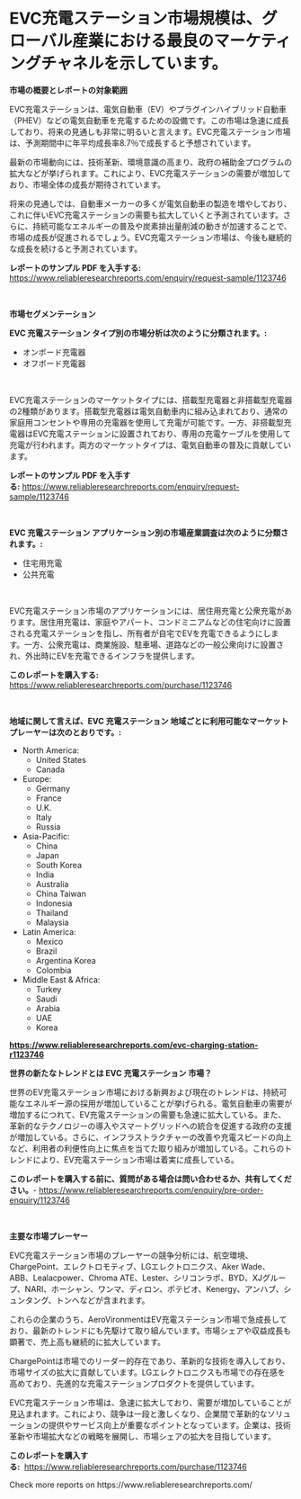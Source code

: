 <p><h1>EVC充電ステーション市場規模は、グローバル産業における最良のマーケティングチャネルを示しています。</h1></p><p><strong>市場の概要とレポートの対象範囲</strong></p>
<p><p>EVC充電ステーションは、電気自動車（EV）やプラグインハイブリッド自動車（PHEV）などの電気自動車を充電するための設備です。この市場は急速に成長しており、将来の見通しも非常に明るいと言えます。EVC充電ステーション市場は、予測期間中に年平均成長率8.7％で成長すると予想されています。</p><p>最新の市場動向には、技術革新、環境意識の高まり、政府の補助金プログラムの拡大などが挙げられます。これにより、EVC充電ステーションの需要が増加しており、市場全体の成長が期待されています。</p><p>将来の見通しでは、自動車メーカーの多くが電気自動車の製造を増やしており、これに伴いEVC充電ステーションの需要も拡大していくと予測されています。さらに、持続可能なエネルギーの普及や炭素排出量削減の動きが加速することで、市場の成長が促進されるでしょう。EVC充電ステーション市場は、今後も継続的な成長を続けると予測されています。</p></p>
<p><strong>レポートのサンプル PDF を入手する:</strong> <a href="https://www.reliableresearchreports.com/enquiry/request-sample/1123746">https://www.reliableresearchreports.com/enquiry/request-sample/1123746</a></p>
<p>&nbsp;</p>
<p><strong>市場セグメンテーション</strong></p>
<p><strong>EVC 充電ステーション タイプ別の市場分析は次のように分類されます。:</strong></p>
<p><ul><li>オンボード充電器</li><li>オフボード充電器</li></ul></p>
<p>&nbsp;</p>
<p><p>EVC充電ステーションのマーケットタイプには、搭載型充電器と非搭載型充電器の2種類があります。搭載型充電器は電気自動車内に組み込まれており、通常の家庭用コンセントや専用の充電器を使用して充電が可能です。一方、非搭載型充電器はEVC充電ステーションに設置されており、専用の充電ケーブルを使用して充電が行われます。両方のマーケットタイプは、電気自動車の普及に貢献しています。</p></p>
<p><strong>レポートのサンプル PDF を入手する:</strong>&nbsp;<a href="https://www.reliableresearchreports.com/enquiry/request-sample/1123746">https://www.reliableresearchreports.com/enquiry/request-sample/1123746</a></p>
<p>&nbsp;</p>
<p><strong> EVC 充電ステーション アプリケーション別の市場産業調査は次のように分類されます。:</strong></p>
<p><ul><li>住宅用充電</li><li>公共充電</li></ul></p>
<p>&nbsp;</p>
<p><p>EVC充電ステーション市場のアプリケーションには、居住用充電と公衆充電があります。居住用充電は、家庭やアパート、コンドミニアムなどの住宅向けに設置される充電ステーションを指し、所有者が自宅でEVを充電できるようにします。一方、公衆充電は、商業施設、駐車場、道路などの一般公衆向けに設置され、外出時にEVを充電できるインフラを提供します。</p></p>
<p><strong>このレポートを購入する:</strong>&nbsp; <a href="https://www.reliableresearchreports.com/purchase/1123746">https://www.reliableresearchreports.com/purchase/1123746</a></p>
<p>&nbsp;</p>
<p><strong>地域に関して言えば、EVC 充電ステーション 地域ごとに利用可能なマーケットプレーヤーは次のとおりです。:</strong></p>
<p><ul>
    <li>
        North America:
        <ul>
            <li>United States</li>
            <li>Canada</li>
        </ul>
    </li>
    <li>
        Europe:
        <ul>
            <li>Germany</li>
            <li>France</li>
            <li>U.K.</li>
            <li>Italy</li>
            <li>Russia</li>
        </ul>
    </li>
    <li>
        Asia-Pacific:
        <ul>
            <li>China</li>
            <li>Japan</li>
            <li>South Korea</li>
            <li>India</li>
            <li>Australia</li>
            <li>China Taiwan</li>
            <li>Indonesia</li>
            <li>Thailand</li>
            <li>Malaysia</li>
        </ul>
    </li>
    <li>
        Latin America:
        <ul>
            <li>Mexico</li>
            <li>Brazil</li>
            <li>Argentina Korea</li>
            <li>Colombia</li>
        </ul>
    </li>
    <li>
        Middle East & Africa:
        <ul>
            <li>Turkey</li>
            <li>Saudi</li>
            <li>Arabia</li>
            <li>UAE</li>
            <li>Korea</li>
        </ul>
    </li>
    </ul></p>
<p><strong><a href="https://www.reliableresearchreports.com/evc-charging-station-r1123746">https://www.reliableresearchreports.com/evc-charging-station-r1123746</a></strong>&nbsp;</p>
<p><strong>世界の新たなトレンドとは EVC 充電ステーション 市場？</strong></p>
<p><p>世界のEV充電ステーション市場における新興および現在のトレンドは、持続可能なエネルギー源の採用が増加していることが挙げられる。電気自動車の需要が増加するにつれて、EV充電ステーションの需要も急速に拡大している。また、革新的なテクノロジーの導入やスマートグリッドへの統合を促進する政府の支援が増加している。さらに、インフラストラクチャーの改善や充電スピードの向上など、利用者の利便性向上に焦点を当てた取り組みが増加している。これらのトレンドにより、EV充電ステーション市場は着実に成長している。</p></p>
<p><strong>このレポートを購入する前に、質問がある場合は問い合わせるか、共有してください。</strong>- <a href="https://www.reliableresearchreports.com/enquiry/pre-order-enquiry/1123746">https://www.reliableresearchreports.com/enquiry/pre-order-enquiry/1123746</a></p>
<p>&nbsp;</p>
<p><strong>主要な市場プレーヤー</strong></p>
<p><p>EVC充電ステーション市場のプレーヤーの競争分析には、航空環境、ChargePoint、エレクトロモティブ、LGエレクトロニクス、Aker Wade、ABB、Lealacpower、Chroma ATE、Lester、シリコンラボ、BYD、XJグループ、NARI、ホーシャン、ワンマ、ディロン、ポテビオ、Kenergy、アンハブ、シュンタング、トンヘなどが含まれます。</p><p>これらの企業のうち、AeroVironmentはEV充電ステーション市場で急成長しており、最新のトレンドにも先駆けて取り組んでいます。市場シェアや収益成長も顕著で、売上高も継続的に拡大しています。</p><p>ChargePointは市場でのリーダー的存在であり、革新的な技術を導入しており、市場サイズの拡大に貢献しています。LGエレクトロニクスも市場での存在感を高めており、先進的な充電ステーションプロダクトを提供しています。</p><p>EVC充電ステーション市場は、急速に拡大しており、需要が増加していることが見込まれます。これにより、競争は一段と激しくなり、企業間で革新的なソリューションの提供やサービス向上が重要なポイントとなっています。企業は、技術革新や市場拡大などの戦略を展開し、市場シェアの拡大を目指しています。</p></p>
<p><strong>このレポートを購入する:</strong>&nbsp;&nbsp;<a href="https://www.reliableresearchreports.com/purchase/1123746">https://www.reliableresearchreports.com/purchase/1123746</a></p>
<p>Check more reports on https://www.reliableresearchreports.com/</p>